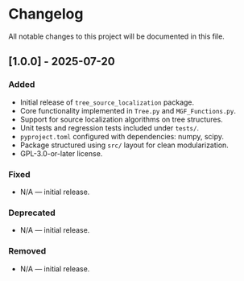 # Changelog

All notable changes to this project will be documented in this file.

## [1.0.0] - 2025-07-20

### Added
- Initial release of `tree_source_localization` package.
- Core functionality implemented in `Tree.py` and `MGF_Functions.py`.
- Support for source localization algorithms on tree structures.
- Unit tests and regression tests included under `tests/`.
- `pyproject.toml` configured with dependencies: numpy, scipy.
- Package structured using `src/` layout for clean modularization.
- GPL-3.0-or-later license.

### Fixed
- N/A — initial release.

### Deprecated
- N/A — initial release.

### Removed
- N/A — initial release.
